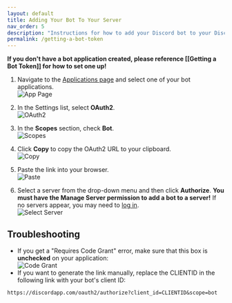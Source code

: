 ```yaml
---
layout: default
title: Adding Your Bot To Your Server
nav_order: 5
description: "Instructions for how to add your Discord bot to your Discord server"
permalink: /getting-a-bot-token
---
```


**If you don't have a bot application created, please reference [[Getting a Bot Token]] for how to set one up!**

1. Navigate to the [Applications page](https://discordapp.com/developers/applications) and select one of your bot applications.  
![App Page](https://i.imgur.com/Uo1si8f.png)

2. In the Settings list, select **OAuth2**.  
![OAuth2](https://i.imgur.com/SLHu8Ax.png)

3. In the **Scopes** section, check **Bot**.  
![Scopes](https://i.imgur.com/V0JnmIu.png)

4. Click **Copy** to copy the OAuth2 URL to your clipboard.  
![Copy](https://i.imgur.com/OWxYMxM.png)

5. Paste the link into your browser.  
![Paste](https://i.imgur.com/vprVIgc.png)

6. Select a server from the drop-down menu and then click **Authorize**. **You must have the Manage Server permission to add a bot to a server!** If no servers appear, you may need to [log in](https://discordapp.com/login).  
![Select Server](https://i.imgur.com/gE2nULG.png)


## Troubleshooting
* If you get a "Requires Code Grant" error, make sure that this box is **unchecked** on your application: <br>![Code Grant](http://i.imgur.com/5uOq0Ad.png)
* If you want to generate the link manually, replace the CLIENTID in the following link with your bot's client ID:
```
https://discordapp.com/oauth2/authorize?client_id=CLIENTID&scope=bot
```